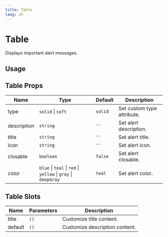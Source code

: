 ```yaml
---
title: Table
lang: zh
---
```


# Table

Displays important alert messages.

## Usage

<demo src="../../../example/table/types.vue"></demo>

## Table Props

| Name        | Type                                                          | Default | Description                |
| ----------- | ------------------------------------------------------------- | ------- | -------------------------- |
| type        | `solid` \| `soft`                                             | `solid` | Set custom type attribute. |
| description | `string`                                                      | `''`    | Set alert description.     |
| title       | `string`                                                      | `''`    | Set alert title.           |
| icon        | `string`                                                      | `''`    | Set alert icon.            |
| closable    | `boolean`                                                     | `false` | Set alert closable.        |
| color       | `blue` \| `teal` \| `red` \| `yellow` \| `gray` \| `deepGray` | `teal`  | Set alert color.           |

## Table Slots

| Name    | Parameters | Description                    |
| ------- | ---------- | ------------------------------ |
| title   | `()`       | Customize title content.       |
| default | `()`       | Customize description content. |
